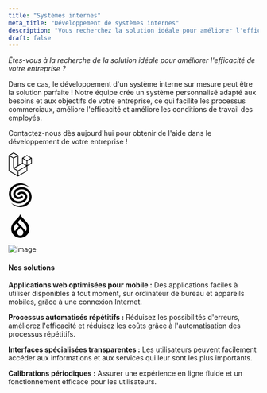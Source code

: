 ```yaml
---
title: "Systèmes internes"
meta_title: "Développement de systèmes internes"
description: "Vous recherchez la solution idéale pour améliorer l'efficacité de votre entreprise ?"
draft: false
---
```


_Êtes-vous à la recherche de la solution idéale pour améliorer l'efficacité de votre entreprise ?_

Dans ce cas, le développement d'un système interne sur mesure peut être la solution parfaite ! Notre équipe crée un système personnalisé adapté aux besoins et aux objectifs de votre entreprise, ce qui facilite les processus commerciaux, améliore l'efficacité et améliore les conditions de travail des employés.

Contactez-nous dès aujourd'hui pour obtenir de l'aide dans le développement de votre entreprise !

<div class="flex justify-center">

<svg role="img" width="48" class="opacity-50 hover:opacity-75 ease-in-out duration-300 mx-4" viewBox="0 0 24 24" xmlns="http://www.w3.org/2000/svg"><title>Laravel</title><path d="M23.642 5.43a.364.364 0 01.014.1v5.149c0 .135-.073.26-.189.326l-4.323 2.49v4.934a.378.378 0 01-.188.326L9.93 23.949a.316.316 0 01-.066.027c-.008.002-.016.008-.024.01a.348.348 0 01-.192 0c-.011-.002-.02-.008-.03-.012-.02-.008-.042-.014-.062-.025L.533 18.755a.376.376 0 01-.189-.326V2.974c0-.033.005-.066.014-.098.003-.012.01-.02.014-.032a.369.369 0 01.023-.058c.004-.013.015-.022.023-.033l.033-.045c.012-.01.025-.018.037-.027.014-.012.027-.024.041-.034H.53L5.043.05a.375.375 0 01.375 0L9.93 2.647h.002c.015.01.027.021.04.033l.038.027c.013.014.02.03.033.045.008.011.02.021.025.033.01.02.017.038.024.058.003.011.01.021.013.032.01.031.014.064.014.098v9.652l3.76-2.164V5.527c0-.033.004-.066.013-.098.003-.01.01-.02.013-.032a.487.487 0 01.024-.059c.007-.012.018-.02.025-.033.012-.015.021-.03.033-.043.012-.012.025-.02.037-.028.014-.01.026-.023.041-.032h.001l4.513-2.598a.375.375 0 01.375 0l4.513 2.598c.016.01.027.021.042.031.012.01.025.018.036.028.013.014.022.03.034.044.008.012.019.021.024.033.011.02.018.04.024.06.006.01.012.021.015.032zm-.74 5.032V6.179l-1.578.908-2.182 1.256v4.283zm-4.51 7.75v-4.287l-2.147 1.225-6.126 3.498v4.325zM1.093 3.624v14.588l8.273 4.761v-4.325l-4.322-2.445-.002-.003H5.04c-.014-.01-.025-.021-.04-.031-.011-.01-.024-.018-.035-.027l-.001-.002c-.013-.012-.021-.025-.031-.04-.01-.011-.021-.022-.028-.036h-.002c-.008-.014-.013-.031-.02-.047-.006-.016-.014-.027-.018-.043a.49.49 0 01-.008-.057c-.002-.014-.006-.027-.006-.041V5.789l-2.18-1.257zM5.23.81L1.47 2.974l3.76 2.164 3.758-2.164zm1.956 13.505l2.182-1.256V3.624l-1.58.91-2.182 1.255v9.435zm11.581-10.95l-3.76 2.163 3.76 2.163 3.759-2.164zm-.376 4.978L16.21 7.087 14.63 6.18v4.283l2.182 1.256 1.58.908zm-8.65 9.654l5.514-3.148 2.756-1.572-3.757-2.163-4.323 2.489-3.941 2.27z"/></svg>

<svg role="img" width="48" class="opacity-50 hover:opacity-75 ease-in-out duration-300 mx-4" viewBox="0 0 24 24" xmlns="http://www.w3.org/2000/svg"><title>Laravel Nova</title><path d="M21.333 4.319C16.56.386 9.453.632 4.973 5.057a7.571 7.571 0 0 0 0 10.8c3.018 2.982 7.912 2.982 10.931 0a3.245 3.245 0 0 0 0-4.628 3.342 3.342 0 0 0-4.685 0 1.114 1.114 0 0 1-1.561 0 1.082 1.082 0 0 1 0-1.543 5.57 5.57 0 0 1 7.808 0 5.408 5.408 0 0 1 0 7.714c-3.881 3.834-10.174 3.834-14.055 0a9.734 9.734 0 0 1-.015-13.87C5.596 1.35 8.638 0 12 0c3.75 0 7.105 1.68 9.333 4.319zm-.714 16.136A12.184 12.184 0 0 1 12 24a12.18 12.18 0 0 1-9.333-4.319c4.772 3.933 11.88 3.687 16.36-.738a7.571 7.571 0 0 0 0-10.8c-3.018-2.982-7.912-2.982-10.931 0a3.245 3.245 0 0 0 0 4.628 3.342 3.342 0 0 0 4.685 0 1.114 1.114 0 0 1 1.561 0 1.082 1.082 0 0 1 0 1.543 5.57 5.57 0 0 1-7.808 0 5.408 5.408 0 0 1 0-7.714c3.881-3.834 10.174-3.834 14.055 0a9.734 9.734 0 0 1 .03 13.855z"/></svg>

<svg role="img" width="48" class="opacity-50 hover:opacity-75 ease-in-out duration-300 mx-4" viewBox="0 0 24 24" xmlns="http://www.w3.org/2000/svg"><title>Drupal</title><path d="M15.78 5.113C14.09 3.425 12.48 1.815 11.998 0c-.48 1.815-2.09 3.425-3.778 5.113-2.534 2.53-5.405 5.4-5.405 9.702a9.184 9.185 0 1018.368 0c0-4.303-2.871-7.171-5.405-9.702M6.72 16.954c-.563-.019-2.64-3.6 1.215-7.416l2.55 2.788a.218.218 0 01-.016.325c-.61.625-3.204 3.227-3.527 4.126-.066.186-.164.18-.222.177M12 21.677a3.158 3.158 0 01-3.158-3.159 3.291 3.291 0 01.787-2.087c.57-.696 2.37-2.655 2.37-2.655s1.774 1.988 2.367 2.649a3.09 3.09 0 01.792 2.093A3.158 3.158 0 0112 21.677m6.046-5.123c-.068.15-.223.398-.431.405-.371.014-.411-.177-.686-.583-.604-.892-5.864-6.39-6.848-7.455-.866-.935-.122-1.595.223-1.94C10.736 6.547 12 5.285 12 5.285s3.766 3.574 5.336 6.016c1.57 2.443 1.029 4.556.71 5.253"/></svg>
</div>

![image](/illustration/ag1.png)

#### Nos solutions

**Applications web optimisées pour mobile :**
Des applications faciles à utiliser disponibles à tout moment, sur ordinateur de bureau et appareils mobiles, grâce à une connexion Internet.

**Processus automatisés répétitifs :**
Réduisez les possibilités d'erreurs, améliorez l'efficacité et réduisez les coûts grâce à l'automatisation des processus répétitifs.

**Interfaces spécialisées transparentes :**
Les utilisateurs peuvent facilement accéder aux informations et aux services qui leur sont les plus importants.

**Calibrations périodiques :**
Assurer une expérience en ligne fluide et un fonctionnement efficace pour les utilisateurs.